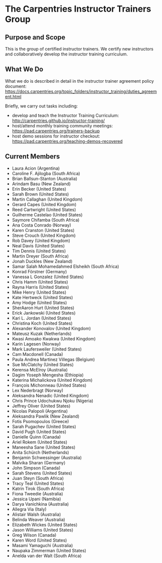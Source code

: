 # The Carpentries Instructor Trainers Group

## Purpose and Scope

This is the group of certified instructor trainers. We certify new instructors and collaboratively develop the instructor training curriculum.

## What We Do
What we do is described in detail in the instructor trainer agreement policy document: https://docs.carpentries.org/topic_folders/instructor_training/duties_agreement.html

Briefly, we carry out tasks including:
- develop and teach the Instructor Training Curriculum: http://carpentries.github.io/instructor-training/
- host/attend monthly training community meetings: https://pad.carpentries.org/trainers-backup
- host demo sessions for instructor checkout: https://pad.carpentries.org/teaching-demos-recovered

## Current Members
- Laura Acion (Argentina)
- Caroline F. Ajilogba (South Africa)
- Brian Ballsun-Stanton (Australia)
- Arindam Basu (New Zealand)
- Erin Becker (United States)
- Sarah Brown (United States)
- Martin Callaghan (United Kingdom)
- Gerard Capes (United Kingdom)
- Reed Cartwright (United States)
- Guilherme Castelao (United States)
- Saymore Chifamba (South Africa)
- Ana Costa Conrado (Norway)
- Karen Cranston (United States)
- Steve Crouch (United Kingdom)
- Rob Davey (United Kingdom)
- Neal Davis (United States)
- Tim Dennis (United States)
- Martin Dreyer (South Africa)
- Jonah Duckles (New Zealand)
- Samar Salah Mohamedahmed Elsheikh (South Africa)
- Konrad Förstner (Germany)
- Vanessa L Gonzalez (United States)
- Chris Hamm (United States)
- Rayna Harris (United States)
- Mike Henry (United States)
- Kate Hertweck (United States)
- Amy Hodge (United States)
- SherAaron Hurt (United States)
- Erick Jankowski (United States)
- Kari L. Jordan (United States)
- Christina Koch (United States)
- Alexander Konovalov (United Kingdom)
- Mateusz Kuzak (Netherlands)
- Kwasi Amoako Kwakwa (United Kingdom)
- Karin Lagesen (Norway)
- Mark Laufersweiler (United States)
- Cam Macdonell (Canada)
- Paula Andrea Martinez Villegas (Belgium)
- Sue McClatchy (United States)
- Kerensa McElroy (Australia)
- Dagim Yoseph Mengesha (Ethiopia)
- Katerina Michalickova (United Kingdom)
- François Michonneau (United States)
- Lex Nederbragt (Norway)
- Aleksandra Nenadic (United Kingdom)
- Chris Prince Udochukwu Njoku (Nigeria)
- Jeffrey Oliver (United States)
- Nicolas Palopoli (Argentina)
- Aleksandra Pawlik (New Zealand)
- Fotis Psomopoulos (Greece)
- Sarah Pugachev (United States)
- David Pugh (United States)
- Danielle Quinn (Canada)
- Ariel Rokem (United States)
- Maneesha Sane (United States)
- Anita Schürch (Netherlands)
- Benjamin Schwessinger (Australia)
- Malvika Sharan (Germany)
- John Simpson (Canada)
- Sarah Stevens (United States)
- Juan Steyn (South Africa)
- Tracy Teal (United States)
- Katrin Tirok (South Africa)
- Fiona Tweedie (Australia)
- Jessica Upani (Namibia)
- Darya Vanichkina (Australia)
- Allegra Via (Italy)
- Alistair Walsh (Australia)
- Belinda Weaver (Australia)
- Elizabeth Wickes (United States)
- Jason Williams (United States)
- Greg Wilson (Canada)
- Karen Word (United States)
- Masami Yamaguchi (Australia)
- Naupaka Zimmerman (United States)
- Anelda van der Walt (South Africa)
